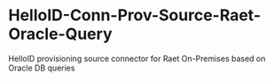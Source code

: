 # HelloID-Conn-Prov-Source-Raet-Oracle-Query
HelloID provisioning source connector for Raet On-Premises based on Oracle DB queries
